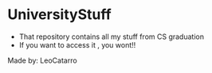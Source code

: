 # UniversityStuff

* That repository contains all my stuff from CS graduation
* If you want to access it , you wont!! 

Made by: LeoCatarro 
